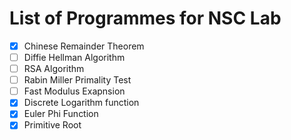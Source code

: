 # List of Programmes for NSC Lab

- [x] Chinese Remainder Theorem
- [ ] Diffie Hellman Algorithm
- [ ] RSA Algorithm
- [ ] Rabin Miller Primality Test
- [ ] Fast Modulus Exapnsion
- [x] Discrete Logarithm function
- [x] Euler Phi Function
- [x] Primitive Root
